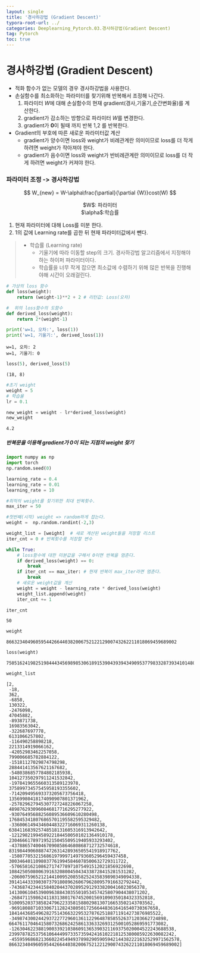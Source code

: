 ```yaml
---
layout: single
title: '경사하강법 (Gradient Descent)'
typora-root-url: ../
categories: Deeplearning_Pytorch.03.경사하강법(Gradient Descent)
tag: Pytorch
toc: true
---
```


# 경사하강법 (Gradient Descent)
- 적화 함수가 없는 모델의 경우 경사하강법을 사용한다.
- 손실함수를 최소화하는 파라미터를 찾기위해 반복해서 조정해 나간다. 
    1. 파라미터 $W$에 대해 손실함수의 현재 gradient(경사,기울기,순간변화율)를 계산한다.
    2. gradient가 감소하는 방향으로 파라미터 $W$를 변경한다.
    3. gradient가 **0**이 될때 까지 반복 1,2 를 반복한다.
- Gradient의 부호에 따른 새로운 파라미터값 계산
    - gradient가 양수이면 loss와 weight가 비례관계란 의미이므로 loss를 더 작게 하려면 weight가 작아져야 한다.    
    - gradient가 음수이면 loss와 weight가 반비례관계란 의미이므로 loss를 더 작게 하려면 weight가 커져야 한다.

### 파라미터 조정 -> 경사하강법

$$
W_{new} = W-\alpha\frac{\partial}{\partial {W}}cost(W)
$$


<center>
    $W$: 파라미터<br>$\alpha$:학습률<br>
</center> 

1. 현재 파라미터에 대해 Loss를 미분 한다.  
2. 1의 값에 Learning rate를 곱한 뒤 현재 파라미터값에서 뺀다.

> - 학습률 (Learning rate)
>     - 기울기에 따라 이동할 step의 크기. 경사하강법 알고리즘에서 지정해야하는 하이퍼 파라미터이다.
>     - 학습률을 너무 작게 잡으면 최소값에 수렴하기 위해 많은 반복을 진행해야해 시간이 오래걸린다.


```python
# 가상의 loss 함수
def loss(weight):
    return (weight-1)**2 + 2 # 리턴값: Loss(오차)
```


```python
#  위의 loss함수의 도함수
def derived_loss(weight):
    return 2*(weight-1)
```


```python
print('w=1, 오차:', loss(1))
print('w=1, 기울기:', derived_loss(1)) 
```

    w=1, 오차: 2
    w=1, 기울기: 0



```python
loss(5), derived_loss(5)
```




    (18, 8)




```python
#초기 weight
weight = 5 
# 학습율
lr = 0.1

new_weight = weight - lr*derived_loss(weight)
new_weight
```




    4.2



##### 반복문을 이용해 gradient가 0이 되는 지점의 weight 찾기


```python
import numpy as np
import torch
np.random.seed(0)

learning_rate = 0.4
learning_rate = 0.01
learning_rate = 10

#최적의 weight를 찾기위한 최대 반복횟수.
max_iter = 50   

#첫번째(시작) weight => random하게 잡는다.
weight =  np.random.randint(-2,3)

weight_list = [weight]  # 새로 계산된 weight들을 저장할 리스트
iter_cnt = 0 # 반복횟수를 저장할 변수

while True:
    # loss함수에 대한 미분값을 구해서 0이면 반복을 멈춘다.
    if derived_loss(weight) == 0:
        break
    if iter_cnt == max_iter: # 현재 반복이 max_iter라면 멈춘다.
        break
    # 새로운 weight값을 계산
    weight = weight - learning_rate * derived_loss(weight)
    weight_list.append(weight) 
    iter_cnt += 1
```


```python
iter_cnt
```




    50




```python
weight
```




    8663234049605954426644038200675212212900743262211018069459689002




```python
loss(weight)
```




    75051624198251984443456989853061891539043939434909537798332873934101480896578056472849915762891214746171016655874432115640378003




```python
weight_list
```




    [2,
     -18,
     362,
     -6858,
     130322,
     -2476098,
     47045882,
     -893871738,
     16983563042,
     -322687697778,
     6131066257802,
     -116490258898218,
     2213314919066162,
     -42052983462257058,
     799006685782884122,
     -15181127029874798298,
     288441413567621167682,
     -5480386857784802185938,
     104127350297911241532842,
     -1978419655660313589123978,
     37589973457545958193355602,
     -714209495693373205673756418,
     13569980418174090907801371962,
     -257829627945307727248226067258,
     4898762930960846817716295277922,
     -93076495688256089536609610280498,
     1768453418076865701195582595329482,
     -33600614943460448322716069311260138,
     638411683925748518131605316913942642,
     -12129821994589221844500501021364910178,
     230466617897195215045509519405933293402,
     -4378865740046709085864680868712732574618,
     83198449060887472631428936505541918917762,
     -1580770532156861979997149793605296459437458,
     30034640110980377619945846078500632729311722,
     -570658162108627174778971075491512021856922698,
     10842505080063916320800450434338728415281531282,
     -206007596521214410095208558252435839890349094338,
     3914144333903073791808962606796280957916632792442,
     -74368742344158402044370289529129338200416023056378,
     1413006104539009638843035501053457425807904438071202,
     -26847115986241183138017674520015691090350184323352818,
     510095203738582479622335815880298130716653502143703562,
     -9691808871033067112824380501725664483616416540730367658,
     184144368549628275143663229532787625188711914273876985522,
     -3498743002442937227729601361122964878585526371203662724898,
     66476117046415807326862425861336332693125001052869591773082,
     -1263046223881900339210386091365390321169375020004522243688538,
     23997878253756106444997335735942416102218125380085922630082242,
     -455959686821366022454949378982905905942144382221632529971562578,
     8663234049605954426644038200675212212900743262211018069459689002]

